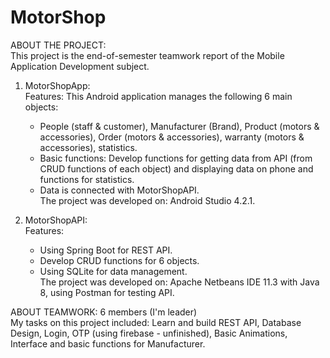 # MotorShop

ABOUT THE PROJECT:  
This project is the end-of-semester teamwork report of the Mobile Application Development subject.

1. MotorShopApp:  
  Features: This Android application manages the following 6 main objects:  
    - People (staff & customer), Manufacturer (Brand), Product (motors & accessories), Order (motors & accessories), warranty (motors & accessories), statistics.  
    - Basic functions: Develop functions for getting data from API (from CRUD functions of each object) and displaying data on phone and functions for statistics.  
    - Data is connected with MotorShopAPI.  
  The project was developed on: Android Studio 4.2.1.  
  
2. MotorShopAPI:  
  Features:  
    - Using Spring Boot for REST API.  
    - Develop CRUD functions for 6 objects.  
    - Using SQLite for data management.  
  The project was developed on: Apache Netbeans IDE 11.3 with Java 8, using Postman for testing API.  
  
ABOUT TEAMWORK: 6 members (I'm leader)  
  My tasks on this project included: Learn and build REST API, Database Design, Login, OTP (using firebase - unfinished), Basic Animations, Interface and basic functions for Manufacturer.  
